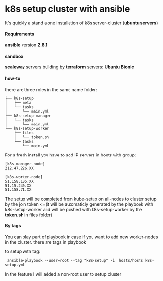 # k8s setup cluster with ansible

It's quickly a stand alone installation of k8s server-cluster (**ubuntu servers**)

#### Requirements
**ansible** version **2.8.1**

#### sandbox
**scaleway** servers building by **terraform**
servers: **Ubuntu Bionic**

#### how-to
there are three roles in the same name folder:

```
├── k8s-setup
│   ├── meta
│   └── tasks
│       └── main.yml
├── k8s-setup-manager
│   └── tasks
│       └── main.yml
└── k8s-setup-worker
    ├── files
    │   └── token.sh
    └── tasks
        └── main.yml
````

For a fresh install you have to add IP servers in hosts with group:
```
[k8s-manager-node]
212.47.226.XX

[k8s-worker-node]
51.158.105.XX
51.15.240.XX
51.158.71.XX
```
The setup will be completed from kube-setup on all-nodes to cluster setup by the join token <=(it will be automaticly generated by the playbook with k8s-setup-worker and will be pushed with k8s-setup-worker by the **token.sh** in files folder)

#### By tags 

You can play part of playbook in case if you want to add new worker-nodes in the cluster. there are tags in playbook

to setup with tag:

````
 ansible-playbook --user=root --tag "k8s-setup" -i  hosts/hosts k8s-setup.yml
 ````

In the feature I will added a non-root user to setup cluster